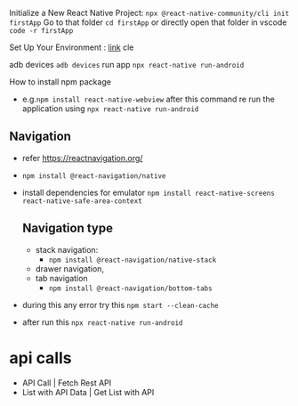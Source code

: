 Initialize a New React Native Project: `npx @react-native-community/cli init firstApp` 
Go to that folder `cd firstApp` or directly open that folder in vscode `code -r firstApp`

Set Up Your Environment : [link](https://reactnative.dev/docs/set-up-your-environment)
cle

adb devices `adb devices`
run app `npx react-native run-android`

How to install npm package 
- e.g.`npm install react-native-webview` after this command re run the application using `npx react-native run-android`

## Navigation
- refer https://reactnavigation.org/
- `npm install @react-navigation/native`
-  install dependencies for emulator  `npm install react-native-screens react-native-safe-area-context`

    ## Navigation type
    -   stack navigation:
        - `npm install @react-navigation/native-stack`
    -   drawer navigation,
    -   tab navigation
        - `npm install @react-navigation/bottom-tabs`
- during this any error try this `npm start --clean-cache`
- after run this `npx react-native run-android`


# api calls
- API Call | Fetch Rest API
-  List with API Data | Get List with API